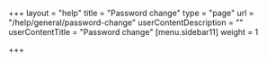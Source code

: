 +++
layout = "help"
title = "Password change"
type = "page"
url = "/help/general/password-change"
userContentDescription = ""
userContentTitle = "Password change"
[menu.sidebar11]
weight = 1

+++
